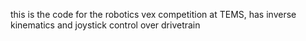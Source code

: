 this is the code for the robotics vex competition at TEMS, has inverse kinematics and joystick control over drivetrain
